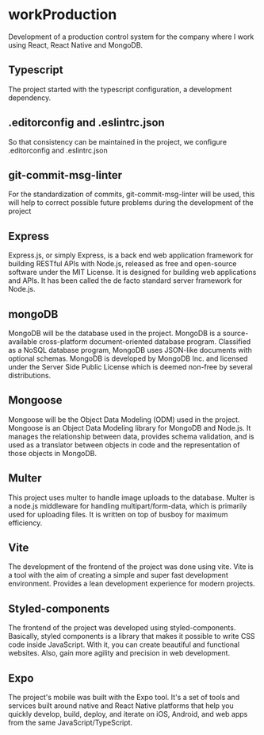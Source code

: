 # workProduction
Development of a production control system for the company where I work using React, React Native and MongoDB.


## Typescript
The project started with the typescript configuration, a development dependency.


## .editorconfig and .eslintrc.json
So that consistency can be maintained in the project, we configure .editorconfig and .eslintrc.json


## git-commit-msg-linter
For the standardization of commits, git-commit-msg-linter will be used, this will help to correct possible future problems during the development of the project

## Express
Express.js, or simply Express, is a back end web application framework for building RESTful APIs with Node.js, released as free and open-source software under the MIT License. It is designed for building web applications and APIs. It has been called the de facto standard server framework for Node.js.

## mongoDB
MongoDB will be the database used in the project.
MongoDB is a source-available cross-platform document-oriented database program. Classified as a NoSQL database program, MongoDB uses JSON-like documents with optional schemas. MongoDB is developed by MongoDB Inc. and licensed under the Server Side Public License which is deemed non-free by several distributions. 

## Mongoose
Mongoose will be the Object Data Modeling (ODM) used in the project.
Mongoose is an Object Data Modeling library for MongoDB and Node.js. It manages the relationship between data, provides schema validation, and is used as a translator between objects in code and the representation of those objects in MongoDB.

## Multer
This project uses multer to handle image uploads to the database.
Multer is a node.js middleware for handling multipart/form-data, which is primarily used for uploading files. It is written on top of busboy for maximum efficiency.

## Vite
The development of the frontend of the project was done using vite.
Vite is a tool with the aim of creating a simple and super fast development environment. Provides a lean development experience for modern projects.

## Styled-components
The frontend of the project was developed using styled-components.
Basically, styled components is a library that makes it possible to write CSS code inside JavaScript. With it, you can create beautiful and functional websites. Also, gain more agility and precision in web development.

## Expo
The project's mobile was built with the Expo tool.
It's a set of tools and services built around native and React Native platforms that help you quickly develop, build, deploy, and iterate on iOS, Android, and web apps from the same JavaScript/TypeScript.